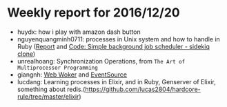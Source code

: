 # Weekly report for 2016/12/20

- huydx: how i play with amazon dash button
- nguyenquangminh0711: processes in Unix system and how to handle in Ruby
  ([Report](https://github.com/nguyenquangminh0711/til/blob/master/ruby_process.md) and [Code: Simple background job scheduler - sidekiq clone](https://github.com/nguyenquangminh0711/til/tree/master/ruby_process))
- unrealhoang: Synchronization Operations, from `The Art of Multiprocessor Programming`
- giangnh: [Web Woker](https://developer.mozilla.org/en-US/docs/Web/API/Web_Workers_API/Using_web_workers) and [EventSource](https://developer.mozilla.org/en-US/docs/Web/API/EventSource)
- lucdang: Learning processes in Elixir, and in Ruby, Genserver of Elixir, something about redis.(https://github.com/lucas2804/hardcore-rule/tree/master/elixir)
